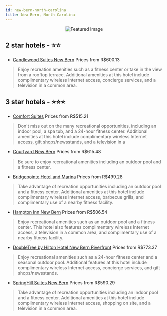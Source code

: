```yaml
---
id: new-bern-north-carolina
title: New Bern, North Carolina
---
```


<center><img src="https://i.travelapi.com/hotels/5000000/4030000/4020400/4020372/b9201215_z.jpg" alt="Featured Image" /></center>


##  2 star hotels - ⭐️⭐️

-    [Candlewood Suites New Bern](https://www.hurb.com/br/hotels/new-bern/candlewood-suites-new-bern-JNP-JP784090?cmp=18055) Prices from R$600.13
   > Enjoy recreation amenities such as a fitness center or take in the view from a rooftop terrace. Additional amenities at this hotel include complimentary wireless Internet access, concierge services, and a television in a common area.

##  3 star hotels - ⭐️⭐️⭐️

-    [Comfort Suites](https://www.hurb.com/br/hotels/new-bern/comfort-suites-JNP-JP768552?cmp=18055) Prices from R$515.21
   > Don't miss out on the many recreational opportunities, including an indoor pool, a spa tub, and a 24-hour fitness center. Additional amenities at this hotel include complimentary wireless Internet access, gift shops/newsstands, and a television in a 
-    [Courtyard New Bern](https://www.hurb.com/br/hotels/new-bern/courtyard-new-bern-JNP-JP310104?cmp=18055) Prices from R$615.48
   > Be sure to enjoy recreational amenities including an outdoor pool and a fitness center.
-    [Bridgepointe Hotel and Marina](https://www.hurb.com/br/hotels/new-bern/bridgepointe-hotel-and-marina-JNP-JP255353?cmp=18055) Prices from R$499.28
   > Take advantage of recreation opportunities including an outdoor pool and a fitness center. Additional amenities at this hotel include complimentary wireless Internet access, barbecue grills, and complimentary use of a nearby fitness facility.
-    [Hampton Inn New Bern](https://www.hurb.com/br/hotels/new-bern/hampton-inn-new-bern-JNP-JP091739?cmp=18055) Prices from R$506.54
   > Enjoy recreational amenities such as an outdoor pool and a fitness center. This hotel also features complimentary wireless Internet access, a television in a common area, and complimentary use of a nearby fitness facility.
-    [DoubleTree by Hilton Hotel New Bern Riverfront](https://www.hurb.com/br/hotels/new-bern/doubletree-by-hilton-hotel-new-bern-riverfront-JNP-JP993593?cmp=18055) Prices from R$773.37
   > Enjoy recreational amenities such as a 24-hour fitness center and a seasonal outdoor pool. Additional features at this hotel include complimentary wireless Internet access, concierge services, and gift shops/newsstands.
-    [SpringHill Suites New Bern](https://www.hurb.com/br/hotels/new-bern/springhill-suites-new-bern-JNP-JP071427?cmp=18055) Prices from R$590.29
   > Take advantage of recreation opportunities including an indoor pool and a fitness center. Additional amenities at this hotel include complimentary wireless Internet access, shopping on site, and a television in a common area.
